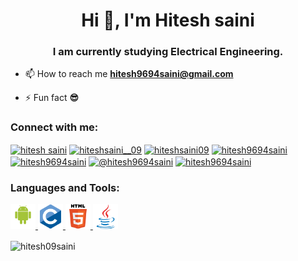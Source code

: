 <h1 align="center">Hi 👋, I'm Hitesh saini</h1>
<h3 align="center">I am currently studying Electrical Engineering.</h3>

- 📫 How to reach me **hitesh9694saini@gmail.com**

- ⚡ Fun fact **😎**

<h3 align="left">Connect with me:</h3>
<p align="left">
<a href="https://linkedin.com/in/hitesh saini" target="blank"><img align="center" src="https://raw.githubusercontent.com/rahuldkjain/github-profile-readme-generator/master/src/images/icons/Social/linked-in-alt.svg" alt="hitesh saini" height="30" width="40" /></a>
<a href="https://instagram.com/hiteshsaini__09" target="blank"><img align="center" src="https://raw.githubusercontent.com/rahuldkjain/github-profile-readme-generator/master/src/images/icons/Social/instagram.svg" alt="hiteshsaini__09" height="30" width="40" /></a>
<a href="https://www.codechef.com/users/hiteshsaini09" target="blank"><img align="center" src="https://cdn.jsdelivr.net/npm/simple-icons@3.1.0/icons/codechef.svg" alt="hiteshsaini09" height="30" width="40" /></a>
<a href="https://www.hackerrank.com/hitesh9694saini" target="blank"><img align="center" src="https://raw.githubusercontent.com/rahuldkjain/github-profile-readme-generator/master/src/images/icons/Social/hackerrank.svg" alt="hitesh9694saini" height="30" width="40" /></a>
<a href="https://www.leetcode.com/hitesh9694saini" target="blank"><img align="center" src="https://raw.githubusercontent.com/rahuldkjain/github-profile-readme-generator/master/src/images/icons/Social/leet-code.svg" alt="hitesh9694saini" height="30" width="40" /></a>
<a href="https://www.hackerearth.com/@hitesh9694saini" target="blank"><img align="center" src="https://raw.githubusercontent.com/rahuldkjain/github-profile-readme-generator/master/src/images/icons/Social/hackerearth.svg" alt="@hitesh9694saini" height="30" width="40" /></a>
<a href="https://auth.geeksforgeeks.org/user/hitesh9694saini" target="blank"><img align="center" src="https://raw.githubusercontent.com/rahuldkjain/github-profile-readme-generator/master/src/images/icons/Social/geeks-for-geeks.svg" alt="hitesh9694saini" height="30" width="40" /></a>
</p>

<h3 align="left">Languages and Tools:</h3>
<p align="left"> <a href="https://developer.android.com" target="_blank" rel="noreferrer"> <img src="https://raw.githubusercontent.com/devicons/devicon/master/icons/android/android-original-wordmark.svg" alt="android" width="40" height="40"/> </a> <a href="https://www.cprogramming.com/" target="_blank" rel="noreferrer"> <img src="https://raw.githubusercontent.com/devicons/devicon/master/icons/c/c-original.svg" alt="c" width="40" height="40"/> </a> <a href="https://www.w3.org/html/" target="_blank" rel="noreferrer"> <img src="https://raw.githubusercontent.com/devicons/devicon/master/icons/html5/html5-original-wordmark.svg" alt="html5" width="40" height="40"/> </a> <a href="https://www.java.com" target="_blank" rel="noreferrer"> <img src="https://raw.githubusercontent.com/devicons/devicon/master/icons/java/java-original.svg" alt="java" width="40" height="40"/> </a> </p>

<p><img align="center" src="https://github-readme-streak-stats.herokuapp.com/?user=hitesh09saini&" alt="hitesh09saini" /></p>
